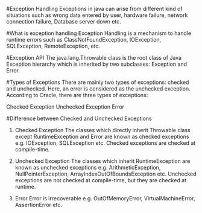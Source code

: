 #Exception Handling
Exceptions in java can arise from different kind of situations such as wrong data entered by user, hardware failure, network connection failure, Database server down etc.

#What is exception handling
Exception Handling is a mechanism to handle runtime errors such as ClassNotFoundException, IOException, SQLException, RemoteException, etc.


#Exception API
The java.lang.Throwable class is the root class of Java Exception hierarchy which is inherited by two subclasses: Exception and Error.

#Types of Exceptions
There are mainly two types of exceptions: checked and unchecked. Here, an error is considered as the unchecked exception. According to Oracle, there are three types of exceptions:

Checked Exception
Unchecked Exception
Error

#Difference between Checked and Unchecked Exceptions
1) Checked Exception
The classes which directly inherit Throwable class except RuntimeException and Error are known as checked exceptions e.g. IOException, SQLException etc. Checked exceptions are checked at compile-time.

2) Unchecked Exception
The classes which inherit RuntimeException are known as unchecked exceptions e.g. ArithmeticException, NullPointerException, ArrayIndexOutOfBoundsException etc. Unchecked exceptions are not checked at compile-time, but they are checked at runtime.

3) Error
Error is irrecoverable e.g. OutOfMemoryError, VirtualMachineError, AssertionError etc.

